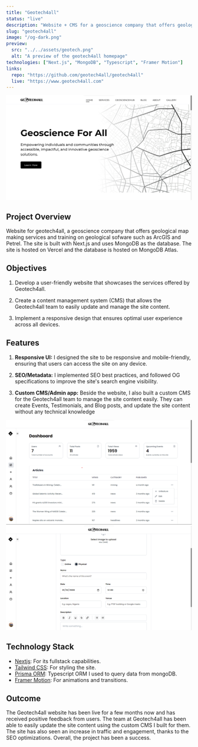 ```yaml
---
title: "Geotech4all"
status: "live"
description: "Website + CMS for a geoscience company that offers geological map making services and training on geological sofware such as ArcGIS and Petrel."
slug: "geotech4all"
image: "/og-dark.png"  
preview:
  src: "../../assets/geotech.png"
  alt: "A preview of the geotech4all homepage"
technologies: ["Next.js", "MongoDB", "Typescript", "Framer Motion"]
links:
  repo: "https://github.com/geotech4all/geotech4all"
  live: "https://www.geotech4all.com"
---
```


![A preview of the quillstash homepage](../../assets/geotech.png)

## Project Overview

Website for geotech4all, a geoscience company that offers geological map making services and training on geological sofware such as ArcGIS and Petrel. The site is built with Next.js and uses MongoDB as the database. The site is hosted on Vercel and the database is hosted on MongoDB Atlas.

## Objectives

1. Develop a user-friendly website that showcases the services offered by Geotech4all.

2. Create a content management system (CMS) that allows the Geotech4all team to easily update and manage the site content.

3. Implement a responsive design that ensures optimal user experience across all devices.

## Features

1. **Responsive UI:** I designed the site to be responsive and mobile-friendly, ensuring that users can access the site on any device.

2. **SEO/Metadata:** I implemented SEO best practices, and followed OG specifications to improve the site's search engine visibility.

3. **Custom CMS/Admin app:** Beside the website, I also built a custom CMS for the Geotech4all team to manage the site content easily. They can create Events, Testimonials, and Blog posts, and update the site content without any technical knowledge

![A preview of the geotech dashboard](../../assets/geotech-dashboard.png)
![A preview of the geotech event creation form](../../assets/event-form.png)

## Technology Stack

- [Nextjs](https://nextjs.org): For its fullstack capabilities.
- [Tailwind CSS](https://tailwindcss.com): For styling the site.
- [Prisma ORM](https://prisma.io): Typescript ORM I used to query data from mongoDB.
- [Framer Motion](https://www.framer.com/motion/): For animations and transitions.

## Outcome

The Geotech4all website has been live for a few months now and has received positive feedback from users. The team at Geotech4all has been able to easily update the site content using the custom CMS I built for them. The site has also seen an increase in traffic and engagement, thanks to the SEO optimizations. Overall, the project has been a success.
